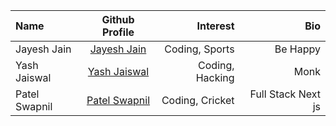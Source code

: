 | Name          |                  Github Profile                  |        Interest |                Bio |
| :------------ | :----------------------------------------------: | --------------: | -----------------: |
| Jayesh Jain   | [Jayesh Jain](https://github.com/jayesh-JainX/)  |  Coding, Sports |           Be Happy |
| Yash Jaiswal  |   [Yash Jaiswal](https://github.com/boltjazz/)   | Coding, Hacking |               Monk |
| Patel Swapnil | [Patel Swapnil](https://github.com/swapnil1530/) | Coding, Cricket | Full Stack Next js |

